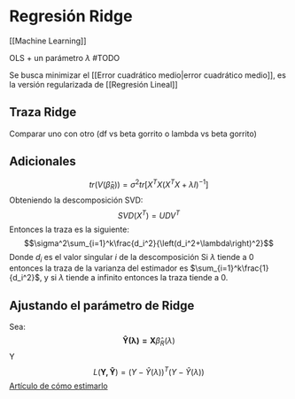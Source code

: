 # Regresión Ridge
[[Machine Learning]]


OLS + un parámetro $\lambda$
#TODO 

Se busca minimizar el [[Error cuadrático medio|error cuadrático medio]], es la versión regularizada de [[Regresión Lineal]]

## Traza Ridge
Comparar uno con otro (df vs beta gorrito o lambda vs beta gorrito)


## Adicionales
$$tr(V(\hat{\beta}_R)) = \sigma^2 tr\left[X^TX(X^TX+\lambda I)^{-1}\right]$$
Obteniendo la descomposición SVD:
$$SVD(X^T) = UDV^T$$
Entonces la traza es la siguiente: 
$$\sigma^2\sum_{i=1}^k\frac{d_i^2}{\left(d_i^2+\lambda\right)^2}$$
Donde $d_i$ es el valor singular $i$ de la descomposición
Si $\lambda$ tiende a 0 entonces la traza de la varianza del estimador es $\sum_{i=1}^k\frac{1}{d_i^2}$, y si $\lambda$ tiende a infinito entonces la traza tiende a 0.

## Ajustando el parámetro de Ridge

Sea:
$$\mathbf{\hat{Y}(\lambda) = X}\hat{\beta}_R(\lambda)$$
Y 
$$L(\mathbf{Y,\hat{Y}}) = (Y-\hat{Y}(\lambda))^T(Y-\hat{Y}(\lambda))$$
[Artículo de cómo estimarlo](https://digitalcommons.wayne.edu/cgi/viewcontent.cgi?article=2033&context=jmasm)